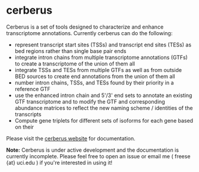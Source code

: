 # cerberus

Cerberus is a set of tools designed to characterize and enhance transcriptome annotations. Currently cerberus can do the following:
* represent transcript start sites (TSSs) and transcript end sites (TESs) as bed regions rather than single base pair ends
* integrate intron chains from multiple transcriptome annotations (GTFs) to create a transcriptome of the union of them all
* integrate TSSs and TESs from multiple GTFs as well as from outside BED sources to create end annotations from the union of them all
* number intron chains, TSSs, and TESs found by their priority in a reference GTF
* use the enhanced intron chain and 5'/3' end sets to annotate an existing GTF transcriptome and to modify the GTF and corresponding abundance matrices to reflect the new naming scheme / identities of the transcripts
* Compute gene triplets for different sets of isoforms for each gene based on their

Please visit the [cerberus website](https://fairliereese.github.io/cerberus/html/index.html) for documentation.

**Note:** Cerberus is under active development and the documentation is currently incomplete. Please feel free to open an issue or email me ( freese {at} uci.edu ) if you're interested in using it!

<!-- # CLI documentation

Cerberus can be run from the command line or used as an API in Python.

## Workflow

### Calling TSS / TES regions from a transcriptome
Create and merge end regions from a transcriptome annotation (GTF) file.

```
Usage: cerberus gtf_to_bed [OPTIONS]

Options:
  --gtf TEXT       GTF file  [required]
  --mode TEXT      Choose tss or tes  [required]
  -o TEXT          Output file name  [required]
  --dist INTEGER   Distance (bp) to extend regions on either side  [default:
                   50]

  --slack INTEGER  Distance allowable for merging regions  [default: 50]
  --help           Show this message and exit.
```

Example calls:
```bash
cerberus gtf_to_bed \
  --mode tss \
  --gtf tests/files/Canx.gtf \
  -o test_output/Canx_tss.bed \
  --dist 50 \
  --slack 50

cerberus gtf_to_bed \
  --mode tes \
  --gtf tests/files/Canx.gtf \
  -o test_output/Canx_tes.bed \
  --dist 50 \
  --slack 50
``` -->

<!-- Calls to generate test files:
```bash
cerberus gtf_to_bed \
  --mode tss \
  --gtf tests/files/Canx.gtf \
  -o tests/files/Canx_tss.bed \
  --dist 50 \
  --slack 50

cerberus gtf_to_bed \
  --mode tes \
  --gtf tests/files/Canx.gtf \
  -o tests/files/Canx_tes.bed \
  --dist 50 \
  --slack 50

cerberus gtf_to_bed \
  --mode tss \
  --gtf tests/files/Canx_1.gtf \
  -o tests/files/Canx_1_tss.bed \
  --dist 50 \
  --slack 50

cerberus gtf_to_bed \
  --mode tss \
  --gtf tests/files/Canx_2.gtf \
  -o tests/files/Canx_2_tss.bed \
  --dist 50 \
  --slack 50
``` -->

<!-- ### Calling unique intron chains from a transcriptome
Create a tab-separated file detailing unique intron chains present in a
transcriptome annotation (GTF) file.

```
Usage: cerberus gtf_to_ics [OPTIONS]

Options:
  --gtf TEXT  GTF file  [required]
  -o TEXT     Output file name  [required]
  --help      Show this message and exit.
```

Example call:
```bash
cerberus gtf_to_ics \
  --gtf tests/files/Canx.gtf \
  -o test_output/Canx_ics.tsv
``` -->

<!-- Calls to generate test files:
```bash
cerberus gtf_to_ics \
  --gtf tests/files/Canx.gtf \
  -o tests/files/Canx_ics.tsv

cerberus gtf_to_ics \
  --gtf tests/files/Canx_1.gtf \
  -o tests/files/Canx_1_ics.tsv

cerberus gtf_to_ics \
  --gtf tests/files/Canx_2.gtf \
  -o tests/files/Canx_2_ics.tsv
``` -->

<!-- ### Aggregate end regions from multiple bed files
Create consensus end regions from multiple bed files. The intent is for some
of these files to come from `cerberus gtf_to_bed`.

```
Usage: cerberus agg_ends [OPTIONS]

Options:
  --input TEXT     Path to config file. Each line containsfile path,whether to
                   add ends (True / False),source name  [required]

  --mode TEXT      Choose tss or tes  [required]
  --slack INTEGER  Distance (bp) allowable for merging regions  [default: 20]
  -o TEXT          Output file name  [required]
  --help           Show this message and exit.
```

Example calls:
```bash
cerberus agg_ends \
  --mode tss \
  --input tests/files/Canx_tss_beds.txt \
  -o test_output/Canx_tss_agg.bed

cerberus agg_ends \
  --mode tes \
  --input tests/files/Canx_tes.bed \
  -o test_output/Canx_tes_agg.bed
``` -->

<!-- Calls to generate test files
```bash
cerberus agg_ends \
  --mode tss \
  --input tests/files/Canx_tss_beds.txt \
  -o tests/files/Canx_tss_agg.bed

cerberus agg_ends \
  --mode tes \
  --input tests/files/Canx_tes.bed \
  -o tests/files/Canx_tes_agg.bed
``` -->

<!-- ### Aggregate intron chains from multiple intron chain files
Create consensus intron chain annotations from multiple intron chain files
(output from `cerberus gtf_to_ics`).

```
Usage: cerberus agg_ics [OPTIONS]

Options:
  --input TEXT  Path to config file. Each line containsfile path,source name
                [required]

  -o TEXT       Output file name  [required]
  --help        Show this message and exit.
```

Example call:
```bash
cerberus agg_ics \
  --input tests/files/Canx_1_ics.tsv,tests/files/Canx_2_ics.tsv \
  -o test_output/Canx_ic_agg.tsv
``` -->

<!-- Calls to generate test files
```bash
cerberus agg_ics \
  --input tests/files/Canx_ics.tsv \
  -o tests/files/Canx_ic_agg.tsv
``` -->

<!-- ### Create a reference using aggregated intron chains, TSSs, and TESs
Using regions and intron chains from `cerberus agg_ends` and `cerberus agg_ics` respectively, create a `.h5` reference that holds all the information.

```
Usage: cerberus write_reference [OPTIONS]

Options:
  --tss TEXT  TSS bed file output from `agg_ends`  [required]
  --tes TEXT  TES bed file output from `agg_ends`  [required]
  --ics TEXT  IC tsv file output from `agg_ics`  [required]
  -o TEXT     Output .h5 file name
  --help      Show this message and exit.
```

Example call:
```bash
cerberus write_reference \
  --tss test_output/Canx_tss_agg.bed \
  --tes test_output/Canx_tes_agg.bed \
  --ics test_output/Canx_ic_agg.tsv \
  -o test_output/Canx_ref.h5
```

### Annotate an existing GTF transcriptome with the intron chains, TSSs, and TESs from a cerberus reference
Using the reference from `cerberus write_reference`, or a reference from a previous run of
`cerberus annotate_transcriptome` (this function), determine which end regions and intron chain each transcript
in the input GTF uses and output the results to an h5 transcriptome representation.

```
Usage: cerberus annotate_transcriptome [OPTIONS]

Options:
  --gtf TEXT     GTF file  [required]
  --h5 TEXT      cerberus reference from gen_reference  [required]
  --source TEXT  Name of GTF source  [required]
  -o TEXT        Output file name  [required]
  --help         Show this message and exit.
```

Example call:
```bash
cerberus assign-triplets \
  --gtf tests/files/Canx.gtf \
  --h5 test_output/Canx_ref.h5 \
  --source canx \
  -o test_output/Canx_annot.h5
``` -->

<!-- Calls to generate test files:
```bash
cerberus assign-triplets \
  --gtf tests/files/Canx.gtf \
  --ic tests/files/Canx_ic_agg.tsv \
  --tss_bed tests/files/Canx_tss_agg.bed \
  --tes_bed tests/files/Canx_tes_agg.bed \
  -o tests/files/Canx_triplet.h5
``` -->

<!-- ### Update transcript ids in abundance file
Using the map generated in `cerberus annotate_transcriptome`, update the transcript ids
and transcript names that are used a TALON abundance matrix with the new
triplet versions of the transcript ids / names

```
Usage: cerberus replace_ab_ids [OPTIONS]

Options:
  --h5 TEXT      cerberus reference from gen_reference  [required]
  --ab TEXT      TALON abundance file to replace ids in  [required]
  --source TEXT  name of source in cerberus object to map from  [required]
  --collapse     collapse transcripts with the same triplets
  -o TEXT        Output file name  [required]
  --help         Show this message and exit.
```

Example call:
```bash
cerberus replace_ab_ids \
  --h5 tests/files/Canx_annot.h5 \
  --ab tests/files/Canx_abundance.tsv \
  --source canx \
  --collapse \
  -o test_output/Canx_triplet_updated_abundance.tsv
```

### Update transcript ids in GTF file
Using the map generated in `cerberus annotate_transcriptome`, update the transcript
ids and transcript names that are used in a GTF file with the new triplet versions
of the ids / names

```
Usage: cerberus replace_gtf_ids [OPTIONS]

Options:
  --h5 TEXT      cerberus reference from gen_reference  [required]
  --gtf TEXT     GTF file to replace ids in  [required]
  --source TEXT  name of source in cerberus object to map from  [required]
  --update_ends  Update ends of transcripts with ends from h5
  --collapse     collapse transcripts with the same triplets
  -o TEXT        Output GTF file name  [required]
  --help         Show this message and exit.
```

Example call:
```bash
cerberus replace_gtf_ids \
  --h5 tests/files/Canx_annot.h5
  --gtf tests/files/Canx.gtf \
  --source canx \
  --collapse \
  -o test_output/Canx_triplet_updated.gtf
``` -->

<!-- ## Utilites

### h5 to tsvs
By default as output from `assign-triplets`, cerberus writes a .h5 file with
4 different tables in it corresponding to
* Unique intron chains
* Unique TSS regions in bed format
* Unique TES regions in bed format
* Mapping of transcripts to their corresponding TSS, intron chain, and TES

If you wish to save tsv versions of each of these files for easier viewing,
you can use this utility to convert it.

```
Usage: cerberus h5-to-tsv [OPTIONS]

Options:
  --h5 TEXT     h5 transcriptome file output from cerberus assign-triplets
                [required]
  --opref TEXT  output file prefix  [required]
  --help        Show this message and exit.
```

Example calls:
```bash
cerberus h5-to-tsv \
  --h5 tests/files/Canx_triplet.h5 \
  --opref test_output/Canx
```

<!-- Calls to generate test files:
```bash
cerberus h5-to-tsv \
  --h5 tests/files/Canx_triplet.h5 \
  --opref tests/files/Canx_triplet
``` -->
